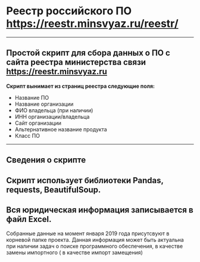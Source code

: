 # Реестр российского ПО https://reestr.minsvyaz.ru/reestr/
---
Простой скрипт для сбора данных о ПО с сайта реестра министерства связи https://reestr.minsvyaz.ru
---
**Скрипт вынимает из страниц реестра следующие поля:**
- Название ПО
- Название организации
- ФИО владельца (при наличии)
- ИНН организации/владельца
- Сайт организации
- Альтернативное название продукта
- Класс ПО

---
## Сведения о скрипте
Скрипт использует библиотеки Pandas, requests, BeautifulSoup.
---
Вся юридическая информация записывается в файл Excel.
---
Собранные данные на момент января 2019 года присутсвуют в корневой папке проекта.
Данная информация может быть актуальна при наличии задач о поиске программного обеспечения,
в качестве замены импортного ( в качестве импорт замещения)
